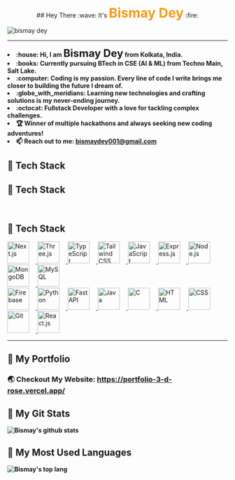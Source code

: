 <!-- @format -->

<p align="center">
  ## Hey There :wave: It's <span style="font-size: 30px; font-weight: bold; color: #f39c12;">Bismay Dey</span> :fire:
</p>
  <img src="https://komarev.com/ghpvc/?username=BismayDey&label=🕵️&color=blue" alt="bismay dey" />
<hr>

<p align="center">
  <b>
    <li> :house: Hi, I am <span style="font-size: 24px; font-weight: bold;">Bismay Dey</span> from Kolkata, India. </li>
    <li> :books: Currently pursuing BTech in CSE (AI & ML) from Techno Main, Salt Lake. </li>
    <li> :computer: Coding is my passion. Every line of code I write brings me closer to building the future I dream of. </li>
    <li> :globe_with_meridians: Learning new technologies and crafting solutions is my never-ending journey. </li>
    <li> :octocat: Fullstack Developer with a love for tackling complex challenges. </li>
    <li> 🏆 Winner of multiple hackathons and always seeking new coding adventures! </li>
    <li> 📫 Reach out to me: <a href="mailto:bismaydey001@gmail.com">bismaydey001@gmail.com</a> </li>
  </b>
</p>

<h2 align="left">🚀 Tech Stack</h2>


<h2 align="left">🚀 Tech Stack</h2>

 <br> <h2 align="left">🚀 Tech Stack</h2>
<p>
  <a href="https://nextjs.org/" target="_blank" rel="noreferrer">
    <img src="https://skillicons.dev/icons?i=nextjs" alt="Next.js" width="50" height="50" style="margin-right:15px;"/>
  </a>
  <a href="https://threejs.org/" target="_blank" rel="noreferrer">
    <img src="https://skillicons.dev/icons?i=threejs" alt="Three.js" width="50" height="50" style="margin-right:15px;"/>
  </a>
  <a href="https://www.typescriptlang.org/" target="_blank" rel="noreferrer">
    <img src="https://skillicons.dev/icons?i=typescript" alt="TypeScript" width="50" height="50" style="margin-right:15px;"/>
  </a>
  <a href="https://tailwindcss.com/" target="_blank" rel="noreferrer">
    <img src="https://skillicons.dev/icons?i=tailwind" alt="Tailwind CSS" width="50" height="50" style="margin-right:15px;"/>
  </a>
  <a href="https://developer.mozilla.org/en-US/docs/Web/JavaScript" target="_blank" rel="noreferrer">
    <img src="https://skillicons.dev/icons?i=javascript" alt="JavaScript" width="50" height="50" style="margin-right:15px;"/>
  </a>
  <a href="https://expressjs.com/" target="_blank" rel="noreferrer">
    <img src="https://skillicons.dev/icons?i=express" alt="Express.js" width="50" height="50" style="margin-right:15px;"/>
  </a>
  <a href="https://nodejs.org/" target="_blank" rel="noreferrer">
    <img src="https://skillicons.dev/icons?i=nodejs" alt="Node.js" width="50" height="50" style="margin-right:15px;"/>
  </a>
  <a href="https://www.mongodb.com/" target="_blank" rel="noreferrer">
    <img src="https://skillicons.dev/icons?i=mongodb" alt="MongoDB" width="50" height="50" style="margin-right:15px;"/>
  </a>
  <a href="https://www.mysql.com/" target="_blank" rel="noreferrer">
    <img src="https://skillicons.dev/icons?i=mysql" alt="MySQL" width="50" height="50" style="margin-right:15px;"/>
  </a>
 <br>
  <a href="https://firebase.google.com/" target="_blank" rel="noreferrer">
    <img src="https://skillicons.dev/icons?i=firebase" alt="Firebase" width="50" height="50" style="margin-right:15px;"/>
  </a>
  <a href="https://www.python.org/" target="_blank" rel="noreferrer">
    <img src="https://skillicons.dev/icons?i=python" alt="Python" width="50" height="50" style="margin-right:15px;"/>
  </a>
  <a href="https://fastapi.tiangolo.com/" target="_blank" rel="noreferrer">
    <img src="https://skillicons.dev/icons?i=fastapi" alt="FastAPI" width="50" height="50" style="margin-right:15px;"/>
  </a>
  <a href="https://www.java.com/" target="_blank" rel="noreferrer">
    <img src="https://skillicons.dev/icons?i=java" alt="Java" width="50" height="50" style="margin-right:15px;"/>
  </a>
  <a href="https://www.cprogramming.com/" target="_blank" rel="noreferrer">
    <img src="https://skillicons.dev/icons?i=c" alt="C" width="50" height="50" style="margin-right:15px;"/>
  </a>
  <a href="https://developer.mozilla.org/en-US/docs/Web/HTML" target="_blank" rel="noreferrer">
    <img src="https://skillicons.dev/icons?i=html" alt="HTML" width="50" height="50" style="margin-right:15px;"/>
  </a>
  <a href="https://developer.mozilla.org/en-US/docs/Web/CSS" target="_blank" rel="noreferrer">
    <img src="https://skillicons.dev/icons?i=css" alt="CSS" width="50" height="50" style="margin-right:15px;"/>
  </a>
  <a href="https://git-scm.com/" target="_blank" rel="noreferrer">
    <img src="https://skillicons.dev/icons?i=git" alt="Git" width="50" height="50" style="margin-right:15px;"/>
  </a>
  <a href="https://reactjs.org/" target="_blank" rel="noreferrer">
    <img src="https://skillicons.dev/icons?i=react" alt="React.js" width="50" height="50" style="margin-right:15px;"/>
  </a>
</p>


<b>
<hr>

## :rocket: My Portfolio

### :earth_asia: Checkout My Website: https://portfolio-3-d-rose.vercel.app/

## :tada: My Git Stats

![Bismay's github stats](https://github-readme-stats.vercel.app/api?username=BismayDey&show_icons=true&theme=radical)

## :crystal_ball: My Most Used Languages

![Bismay's top lang](https://github-readme-stats.vercel.app/api/top-langs/?username=BismayDey&layout=compact)
